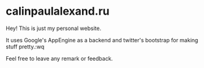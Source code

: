 calinpaulalexand.ru
===================

Hey! This is just my personal website.

It uses Google's AppEngine as a backend and twitter's bootstrap for making stuff pretty.:wq

Feel free to leave any remark or feedback.
